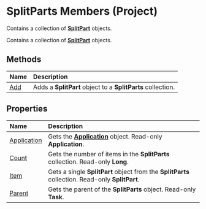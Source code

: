 
# SplitParts Members (Project)
Contains a collection of  **[SplitPart](7eb80010-7b5a-3833-a5c5-b02d0c0bea5c.md)** objects.

Contains a collection of  **[SplitPart](7eb80010-7b5a-3833-a5c5-b02d0c0bea5c.md)** objects.


## Methods



|**Name**|**Description**|
|:-----|:-----|
|[Add](91f6a47e-fdd9-b826-8b2c-776406c2f276.md)|Adds a  **SplitPart** object to a **SplitParts** collection.|

## Properties



|**Name**|**Description**|
|:-----|:-----|
|[Application](0cdaa5a6-267b-374e-aa49-79b05ebe2d57.md)|Gets the  **[Application](8eb91712-7784-a102-38c0-19bb056c27e9.md)** object. Read-only **Application**.|
|[Count](61b8c00c-371b-012d-8e74-e27d399fb0f7.md)|Gets the number of items in the  **SplitParts** collection. Read-only **Long**.|
|[Item](bcf77c2b-0203-aa76-6323-f5f996376181.md)|Gets a single  **SplitPart** object from the **SplitParts** collection. Read-only **SplitPart**.|
|[Parent](3a0be78b-c3f9-a8e5-c19b-9a1fb0fcedaf.md)|Gets the parent of the  **SplitParts** object. Read-only **Task**.|

